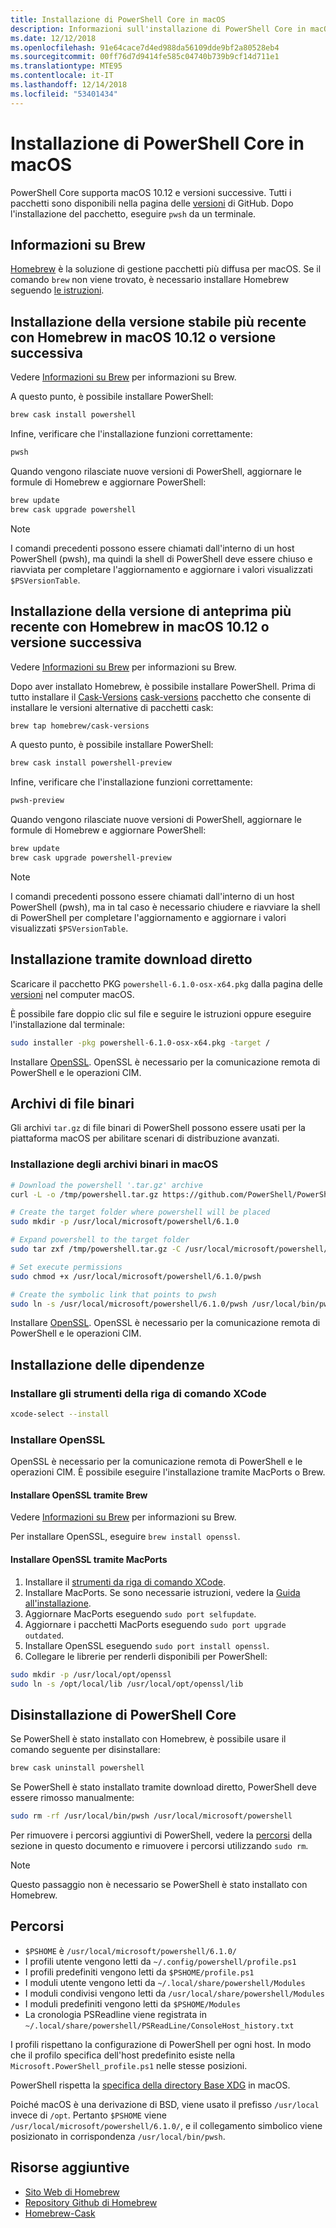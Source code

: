 ```yaml
---
title: Installazione di PowerShell Core in macOS
description: Informazioni sull'installazione di PowerShell Core in macOS
ms.date: 12/12/2018
ms.openlocfilehash: 91e64cace7d4ed988da56109dde9bf2a80528eb4
ms.sourcegitcommit: 00ff76d7d9414fe585c04740b739b9cf14d711e1
ms.translationtype: MTE95
ms.contentlocale: it-IT
ms.lasthandoff: 12/14/2018
ms.locfileid: "53401434"
---
```

# <a name="installing-powershell-core-on-macos"></a>Installazione di PowerShell Core in macOS

PowerShell Core supporta macOS 10.12 e versioni successive.
Tutti i pacchetti sono disponibili nella pagina delle [versioni][] di GitHub.
Dopo l'installazione del pacchetto, eseguire `pwsh` da un terminale.

## <a name="about-brew"></a>Informazioni su Brew

[Homebrew][brew] è la soluzione di gestione pacchetti più diffusa per macOS.
Se il comando `brew` non viene trovato, è necessario installare Homebrew seguendo [le istruzioni][brew].

## <a name="installation-of-latest-stable-release-via-homebrew-on-macos-1012-or-higher"></a>Installazione della versione stabile più recente con Homebrew in macOS 10.12 o versione successiva

Vedere [Informazioni su Brew](#about-brew) per informazioni su Brew.

A questo punto, è possibile installare PowerShell:

```sh
brew cask install powershell
```

Infine, verificare che l'installazione funzioni correttamente:

```sh
pwsh
```

Quando vengono rilasciate nuove versioni di PowerShell, aggiornare le formule di Homebrew e aggiornare PowerShell:

```sh
brew update
brew cask upgrade powershell
```

> [!NOTE]
> I comandi precedenti possono essere chiamati dall'interno di un host PowerShell (pwsh), ma quindi la shell di PowerShell deve essere chiuso e riavviata per completare l'aggiornamento e aggiornare i valori visualizzati `$PSVersionTable`.

[brew]: http://brew.sh/

## <a name="installation-of-latest-preview-release-via-homebrew-on-macos-1012-or-higher"></a>Installazione della versione di anteprima più recente con Homebrew in macOS 10.12 o versione successiva

Vedere [Informazioni su Brew](#about-brew) per informazioni su Brew.

Dopo aver installato Homebrew, è possibile installare PowerShell.
Prima di tutto installare il [Cask-Versions] [ cask-versions] pacchetto che consente di installare le versioni alternative di pacchetti cask:

```sh
brew tap homebrew/cask-versions
```

A questo punto, è possibile installare PowerShell:

```sh
brew cask install powershell-preview
```

Infine, verificare che l'installazione funzioni correttamente:

```sh
pwsh-preview
```

Quando vengono rilasciate nuove versioni di PowerShell, aggiornare le formule di Homebrew e aggiornare PowerShell:

```sh
brew update
brew cask upgrade powershell-preview
```

> [!NOTE]
> I comandi precedenti possono essere chiamati dall'interno di un host PowerShell (pwsh), ma in tal caso è necessario chiudere e riavviare la shell di PowerShell per completare l'aggiornamento
> e aggiornare i valori visualizzati `$PSVersionTable`.

## <a name="installation-via-direct-download"></a>Installazione tramite download diretto

Scaricare il pacchetto PKG `powershell-6.1.0-osx-x64.pkg`
dalla pagina delle [versioni][] nel computer macOS.

È possibile fare doppio clic sul file e seguire le istruzioni oppure eseguire l'installazione dal terminale:

```sh
sudo installer -pkg powershell-6.1.0-osx-x64.pkg -target /
```

Installare [OpenSSL](#install-openssl). OpenSSL è necessario per la comunicazione remota di PowerShell e le operazioni CIM.

## <a name="binary-archives"></a>Archivi di file binari

Gli archivi `tar.gz` di file binari di PowerShell possono essere usati per la piattaforma macOS per abilitare scenari di distribuzione avanzati.

### <a name="installing-binary-archives-on-macos"></a>Installazione degli archivi binari in macOS

```sh
# Download the powershell '.tar.gz' archive
curl -L -o /tmp/powershell.tar.gz https://github.com/PowerShell/PowerShell/releases/download/v6.1.0/powershell-6.1.0-osx-x64.tar.gz

# Create the target folder where powershell will be placed
sudo mkdir -p /usr/local/microsoft/powershell/6.1.0

# Expand powershell to the target folder
sudo tar zxf /tmp/powershell.tar.gz -C /usr/local/microsoft/powershell/6.1.0

# Set execute permissions
sudo chmod +x /usr/local/microsoft/powershell/6.1.0/pwsh

# Create the symbolic link that points to pwsh
sudo ln -s /usr/local/microsoft/powershell/6.1.0/pwsh /usr/local/bin/pwsh
```

Installare [OpenSSL](#install-openssl). OpenSSL è necessario per la comunicazione remota di PowerShell e le operazioni CIM.

## <a name="installing-dependencies"></a>Installazione delle dipendenze

### <a name="install-xcode-command-line-tools"></a>Installare gli strumenti della riga di comando XCode

```sh
xcode-select --install
```

### <a name="install-openssl"></a>Installare OpenSSL

OpenSSL è necessario per la comunicazione remota di PowerShell e le operazioni CIM. È possibile eseguire l'installazione tramite MacPorts o Brew.

#### <a name="install-openssl-via-brew"></a>Installare OpenSSL tramite Brew

Vedere [Informazioni su Brew](#about-brew) per informazioni su Brew.

Per installare OpenSSL, eseguire `brew install openssl`.

#### <a name="install-openssl-via-macports"></a>Installare OpenSSL tramite MacPorts

1. Installare il [strumenti da riga di comando XCode](#install-xcode-command-line-tools).
1. Installare MacPorts.
   Se sono necessarie istruzioni, vedere la [Guida all'installazione](https://guide.macports.org/chunked/installing.macports.html).
1. Aggiornare MacPorts eseguendo `sudo port selfupdate`.
1. Aggiornare i pacchetti MacPorts eseguendo `sudo port upgrade outdated`.
1. Installare OpenSSL eseguendo `sudo port install openssl`.
1. Collegare le librerie per renderli disponibili per PowerShell:

```sh
sudo mkdir -p /usr/local/opt/openssl
sudo ln -s /opt/local/lib /usr/local/opt/openssl/lib
```

## <a name="uninstalling-powershell-core"></a>Disinstallazione di PowerShell Core

Se PowerShell è stato installato con Homebrew, è possibile usare il comando seguente per disinstallare:

```sh
brew cask uninstall powershell
```

Se PowerShell è stato installato tramite download diretto, PowerShell deve essere rimosso manualmente:

```sh
sudo rm -rf /usr/local/bin/pwsh /usr/local/microsoft/powershell
```

Per rimuovere i percorsi aggiuntivi di PowerShell, vedere la [percorsi](#paths) della sezione in questo documento e rimuovere i percorsi utilizzando `sudo rm`.

> [!NOTE]
> Questo passaggio non è necessario se PowerShell è stato installato con Homebrew.

## <a name="paths"></a>Percorsi

* `$PSHOME` è `/usr/local/microsoft/powershell/6.1.0/`
* I profili utente vengono letti da `~/.config/powershell/profile.ps1`
* I profili predefiniti vengono letti da `$PSHOME/profile.ps1`
* I moduli utente vengono letti da `~/.local/share/powershell/Modules`
* I moduli condivisi vengono letti da `/usr/local/share/powershell/Modules`
* I moduli predefiniti vengono letti da `$PSHOME/Modules`
* La cronologia PSReadline viene registrata in `~/.local/share/powershell/PSReadLine/ConsoleHost_history.txt`

I profili rispettano la configurazione di PowerShell per ogni host.
In modo che il profilo specifica dell'host predefinito esiste nella `Microsoft.PowerShell_profile.ps1` nelle stesse posizioni.

PowerShell rispetta la [specifica della directory Base XDG][xdg-bds] in macOS.

Poiché macOS è una derivazione di BSD, viene usato il prefisso `/usr/local` invece di `/opt`.
Pertanto `$PSHOME` viene `/usr/local/microsoft/powershell/6.1.0/`, e il collegamento simbolico viene posizionato in corrispondenza `/usr/local/bin/pwsh`.

## <a name="additional-resources"></a>Risorse aggiuntive

* [Sito Web di Homebrew][brew]
* [Repository Github di Homebrew][GitHub]
* [Homebrew-Cask][cask]

[brew]: http://brew.sh/
[Cask]: https://github.com/Homebrew/homebrew-cask
[cask-versions]: https://github.com/Homebrew/homebrew-cask-versions
[GitHub]: https://github.com/Homebrew
[versioni]: https://github.com/PowerShell/PowerShell/releases/latest
[xdg-bds]: https://specifications.freedesktop.org/basedir-spec/basedir-spec-latest.html
